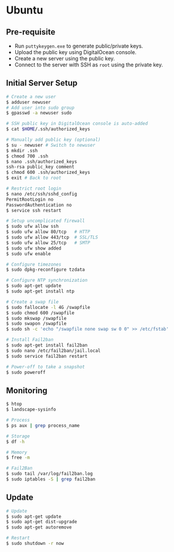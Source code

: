 # Ubuntu

## Pre-requisite

- Run `puttykeygen.exe` to generate public/private keys.
- Upload the public key using DigitalOcean console.
- Create a new server using the public key.
- Connect to the server with SSH as `root` using the private key.

## Initial Server Setup

```bash
# Create a new user
$ adduser newuser
# Add user into sudo group
$ gpasswd -a newuser sudo

# SSH public key in DigitalOcean console is auto-added
$ cat $HOME/.ssh/authorized_keys

# Manually add public key (optional)
$ su - newuser # Switch to newuser
$ mkdir .ssh
$ chmod 700 .ssh
$ nano .ssh/authorized_keys
ssh-rsa public_key comment
$ chmod 600 .ssh/authorized_keys
$ exit # Back to root

# Restrict root login
$ nano /etc/ssh/sshd_config
PermitRootLogin no
PasswordAuthentication no
$ service ssh restart

# Setup uncomplicated firewall
$ sudo ufw allow ssh
$ sudo ufw allow 80/tcp   # HTTP
$ sudo ufw allow 443/tcp  # SSL/TLS
$ sudo ufw allow 25/tcp   # SMTP
$ sudo ufw show added
$ sudo ufw enable

# Configure timezones
$ sudo dpkg-reconfigure tzdata

# Configure NTP synchronization
$ sudo apt-get update
$ sudo apt-get install ntp

# Create a swap file
$ sudo fallocate -l 4G /swapfile
$ sudo chmod 600 /swapfile
$ sudo mkswap /swapfile
$ sudo swapon /swapfile
$ sudo sh -c 'echo "/swapfile none swap sw 0 0" >> /etc/fstab'

# Install Fail2ban
$ sudo apt-get install fail2ban
$ sudo nano /etc/fail2ban/jail.local
$ sudo service fail2ban restart

# Power-off to take a snapshot
$ sudo poweroff
```

## Monitoring

```bash
$ htop
$ landscape-sysinfo

# Process
$ ps aux | grep process_name

# Storage
$ df -h

# Memory
$ free -m

# Fail2Ban
$ sudo tail /var/log/fail2ban.log
$ sudo iptables -S | grep fail2ban
```

## Update

```bash
# Update
$ sudo apt-get update
$ sudo apt-get dist-upgrade
$ sudo apt-get autoremove

# Restart
$ sudo shutdown -r now
```
